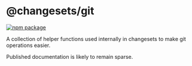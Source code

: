 # @changesets/git

[![npm package](https://img.shields.io/npm/v/@changesets/git)](https://npmjs.com/package/@changesets/git)

[//]: # ([![View changelog]&#40;https://img.shields.io/badge/Explore%20Changelog-brightgreen&#41;]&#40;./CHANGELOG.md&#41;)

A collection of helper functions used internally in changesets to make git operations easier.

Published documentation is likely to remain sparse.
